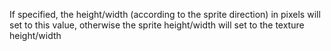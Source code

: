 If specified, the height/width (according to the sprite direction) in pixels will set to this value, otherwise the sprite height/width will set to the texture height/width